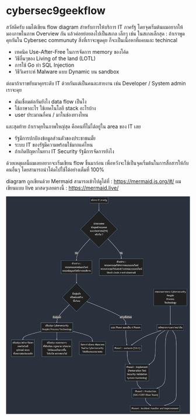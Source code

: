 # cybersec9geekflow
สวัสดีครับ
ผมได้เขียน flow diagram สำหรับการให้บริการ IT ภาครัฐ
โดยจุดเริ่มต้นผมอยากให้มองภาพในภาพ Overview กัน แล้วค่อยย่อยลงไปเป็นสเกล เล็กๆ
เช่น
ในสเกลเล็กสุด : 
ถ้าเราพูดคุยกันใน Cybersec communuty สิ่งที่เราจะพูดคุย ก็จะเป็นเนื้อหาที่แคบและ techincal 
- เทคนิค Use-After-Free ในการจัดการ memory ของโค้ด
- วิธีอื่นๆของ Living of the land (LOTL)
- การใช้ Go ทำ SQL Injection
- วิธีวิเคราะห์ Malware แบบ Dynamic บน sandbox 

ต่อมาถ้าเราขยับมาคุยระดับ IT ด้วยกันแต่เป็นคนละสายงาน เช่น Developer / System admin เราจะคุย
- มันเชื่อมต่อกันยังไง data flow เป็นไง
- ใช้ภาษาอะไร ใช้เทคโนโลยี stack อะไรบ้าง
- user ประมาณกี่คน / มาในช่องทางไหน

และสุดท้าย ถ้าเราคุยในภาพใหญ่สุด คือคนที่ไม่ได้อยู่ใน area ของ IT เลย
- รัฐมีการปกป้องข้อมูลส่วนตัวของประชาชนมั้ย
- ระบบ IT ของรัฐมีความพร้อมใช้มากแค่ไหน
- ถ้าเกิดปัญหาในทาง IT Security รัฐมีการจัดการยังไง

ด้วยเหตุผลนี้ผมเลยอยากจะเริ่มเขียน flow ขึ้นมาก่อน เพื่อหวังจะใช้เป็นจุดเริ่มต้นในการสื่อสารให้กับคนอื่นๆ
โดยสามารถนำโค้ดไปใช้ได้อย่างเต็มที่ 100%

diagram ถูกเขียนด้วย Mermaid 
สามารถเข้าไปดูได้ที่ : https://mermaid.js.org/#/
ผมเขียนแบบ live มาสดๆเลยตรงนี้ : https://mermaid.live/

![alt text](https://raw.githubusercontent.com/secfun/cybersec9geekflow/main/Mermaid9geek.jpg?raw=true)



